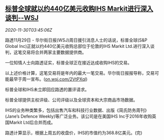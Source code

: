 <!--1606710203000-->
[标普全球就以约440亿美元收购IHS Markit进行深入谈判--WSJ](https://cn.reuters.com/article/s-p-globalihs-markitm-a-1129-sun-idCNKBS28A0AF)
------

<div><i>2020-11-30T03:45:06Z</i></div><p>路透11月29日 - 华尔街日报(WSJ)周日援引消息人士的话说，标普全球(S&amp;P Global Inc)正就以约440亿美元收购总部位于伦敦的IHS Markit Ltd.进行深入谈判，这笔交易将合并两家主要数据提供商。</p><p>一位知情人士向路透证实，标普全球正在接近达成收购IHS的交易。</p><p>以上述价格计算，这笔交易将是年内的最大一笔交易。华尔街日报报导称，交易可能最早于周一宣布。(<a href="https://on.wsj.com/2VtPXql">on.wsj.com/2VtPXql</a>)</p><p>标普全球和IHS未立即回应路透的置评请求。</p><p>标普全球提供主权评级、公司评级以及全球资本和大宗商品市场数据。</p><p>IHS的业务种类繁多，包括出售汽车和科技行业数据、出版《简氏防务周刊》(Jane’s Defence Weekly)等广泛业务。该公司是在美国IHS Inc于2016年收购英国Markit Ltd后合并而成。</p><p>路透计算显示，根据上周五的收盘价，IHS的市值约为368.8亿美元。(完)</p>
